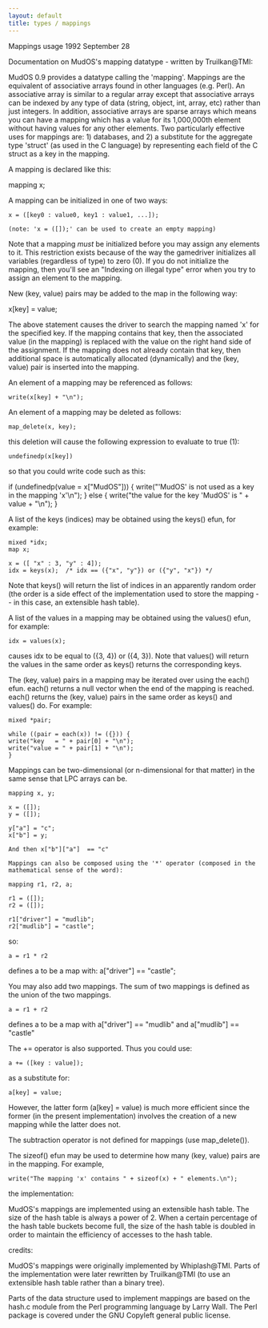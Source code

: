 ```yaml
---
layout: default
title: types / mappings
---
```


Mappings usage 1992 September 28

Documentation on MudOS's mapping datatype - written by Truilkan@TMI:

MudOS 0.9 provides a datatype calling the 'mapping'. Mappings are
the equivalent of associative arrays found in other languages (e.g. Perl).
An associative array is similar to a regular array except that associative
arrays can be indexed by any type of data (string, object, int, array, etc)
rather than just integers. In addition, associative arrays are sparse arrays
which means you can have a mapping which has a value for its 1,000,000th
element without having values for any other elements. Two particularly
effective uses for mappings are: 1) databases, and 2) a substitute for the
aggregate type 'struct' (as used in the C language) by representing each
field of the C struct as a key in the mapping.

A mapping is declared like this:

mapping x;

A mapping can be initialized in one of two ways:

    x = ([key0 : value0, key1 : value1, ...]);

    (note: 'x = ([]);' can be used to create an empty mapping)

Note that a mapping _must_ be initialized before you may assign any elements
to it. This restriction exists because of the way the gamedriver
initializes all variables (regardless of type) to zero (0). If you do not
initialize the mapping, then you'll see an "Indexing on illegal type" error
when you try to assign an element to the mapping.

New (key, value) pairs may be added to the map in the following way:

x[key] = value;

The above statement causes the driver to search the mapping named 'x' for the
specified key. If the mapping contains that key, then the associated value
(in the mapping) is replaced with the value on the right hand side of the
assignment. If the mapping does not already contain that key, then
additional space is automatically allocated (dynamically) and the
(key, value) pair is inserted into the mapping.

An element of a mapping may be referenced as follows:

    write(x[key] + "\n");

An element of a mapping may be deleted as follows:

    map_delete(x, key);

this deletion will cause the following expression to evaluate to true (1):

    undefinedp(x[key])

so that you could write code such as this:

if (undefinedp(value = x["MudOS"])) {
write("'MudOS' is not used as a key in the mapping 'x'\n");
} else {
write("the value for the key 'MudOS' is " + value + "\n");
}

A list of the keys (indices) may be obtained using the keys() efun, for
example:

    mixed *idx;
    map x;

    x = ([ "x" : 3, "y" : 4]);
    idx = keys(x);  /* idx == ({"x", "y"}) or ({"y", "x"}) */

Note that keys() will return the list of indices in an apparently random
order (the order is a side effect of the implementation used to store
the mapping -- in this case, an extensible hash table).

A list of the values in a mapping may be obtained using the values()
efun, for example:

    idx = values(x);

causes idx to be equal to ({3, 4}) or ({4, 3}). Note that values() will
return the values in the same order as keys() returns the corresponding
keys.

The (key, value) pairs in a mapping may be iterated over using the each()
efun. each() returns a null vector when the end of the mapping is reached.
each() returns the (key, value) pairs in the same order as keys() and values()
do. For example:

    mixed *pair;

    while ((pair = each(x)) != ({})) {
    write("key   = " + pair[0] + "\n");
    write("value = " + pair[1] + "\n");
    }

Mappings can be two-dimensional (or n-dimensional for that matter) in the same
sense that LPC arrays can be.

    mapping x, y;

    x = ([]);
    y = ([]);

    y["a"] = "c";
    x["b"] = y;

    And then x["b"]["a"]  == "c"

    Mappings can also be composed using the '*' operator (composed in the
    mathematical sense of the word):

    mapping r1, r2, a;

    r1 = ([]);
    r2 = ([]);

    r1["driver"] = "mudlib";
    r2["mudlib"] = "castle";

so:

    a = r1 * r2

defines a to be a map with: a["driver"] == "castle";

You may also add two mappings. The sum of two mappings is defined
as the union of the two mappings.

    a = r1 + r2

defines a to be a map with a["driver"] == "mudlib" and
a["mudlib"] == "castle"

The += operator is also supported. Thus you could use:

    a += ([key : value]);

as a substitute for:

    a[key] = value;

However, the latter form (a[key] = value) is much more efficient since
the former (in the present implementation) involves the creation of a new
mapping while the latter does not.

The subtraction operator is not defined for mappings (use map_delete()).

The sizeof() efun may be used to determine how many (key, value) pairs
are in the mapping. For example,

    write("The mapping 'x' contains " + sizeof(x) + " elements.\n");

the implementation:

MudOS's mappings are implemented using an extensible hash table. The
size of the hash table is always a power of 2. When a certain percentage
of the hash table buckets become full, the size of the hash table is
doubled in order to maintain the efficiency of accesses to the hash
table.

credits:

MudOS's mappings were originally implemented by Whiplash@TMI. Parts of
the implementation were later rewritten by Truilkan@TMI (to use an
extensible hash table rather than a binary tree).

Parts of the data structure used to implement mappings are based on
the hash.c module from the Perl programming language by Larry Wall.
The Perl package is covered under the GNU Copyleft general public license.
